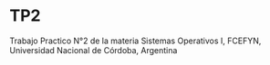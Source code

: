# TP2
Trabajo Practico N°2 de la materia Sistemas Operativos I, FCEFYN, Universidad Nacional de Córdoba, Argentina
